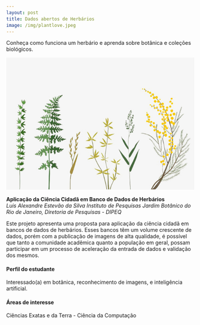 ```yaml
---
layout: post
title: Dados abertos de Herbários
image: /img/plantlove.jpeg
---
```


Conheça como funciona um herbário e aprenda sobre botânica e coleções biológicos.

![](/img/herbarium.jpeg)

**Aplicação da Ciência Cidadã em Banco de Dados de Herbários**  
*Luis Alexandre Estevão da Silva
Instituto de Pesquisas Jardim Botânico do Rio de Janeiro, Diretoria de Pesquisas - DIPEQ*

Este projeto apresenta uma proposta para aplicação da ciência cidadã em bancos de dados de herbários. Esses bancos têm um volume crescente de dados, porém com a publicação de imagens de alta qualidade, é possível que tanto a comunidade acadêmica quanto a população em geral, possam participar em um processo de aceleração da entrada de dados e validação dos mesmos.

#### Perfil do estudante
Interessado(a) em botânica, reconhecimento de imagens, e inteligência artificial.

#### Áreas de interesse
Ciências Exatas e da Terra - Ciência da Computação
